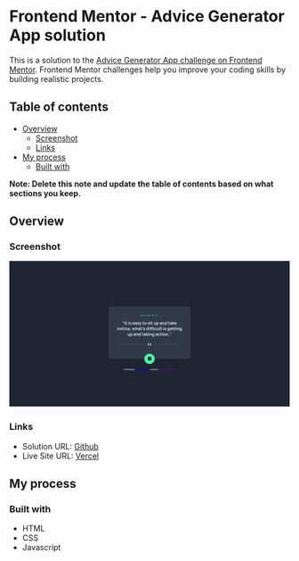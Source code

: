 # Frontend Mentor - Advice Generator App solution

This is a solution to the [Advice Generator App challenge on Frontend Mentor](https://www.frontendmentor.io/challenges/advice-generator-app-QdUG-13db). Frontend Mentor challenges help you improve your coding skills by building realistic projects.

## Table of contents

- [Overview](#overview)
  - [Screenshot](#screenshot)
  - [Links](#links)
- [My process](#my-process)
  - [Built with](#built-with)

**Note: Delete this note and update the table of contents based on what sections you keep.**

## Overview

### Screenshot

![](./design/result.png)

### Links

- Solution URL: [Github](https://github.com/CeliTop/frontendmentor.io-solutions/tree/main/Advice%20Generator%20App)
- Live Site URL: [Vercel](https://frontendmentor-io-advice-generator-app-celitop.vercel.app/)

## My process

### Built with

- HTML
- CSS
- Javascript
